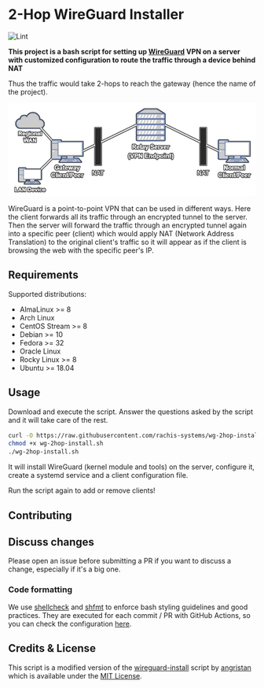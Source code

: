 # 2-Hop WireGuard Installer

![Lint](https://github.com/rachis-systems/wg-2hop-install/workflows/Lint/badge.svg)

**This project is a bash script for setting up [WireGuard](https://www.wireguard.com/) VPN on a server with customized configuration to route the traffic through a device behind NAT**

Thus the traffic would take 2-hops to reach the gateway (hence the name of the project).

![a diagram demonstrating the network structure](assets/structure-diagram.drawio.png)

WireGuard is a point-to-point VPN that can be used in different ways. Here the client forwards all its traffic through an encrypted tunnel to the server.
Then the server will forward the traffic through an encrypted tunnel again into a specific peer (client) which would apply NAT (Network Address Translation) to the original client's traffic so it will appear as if the client is browsing the web with the specific peer's IP.

## Requirements

Supported distributions:

- AlmaLinux >= 8
- Arch Linux
- CentOS Stream >= 8
- Debian >= 10
- Fedora >= 32
- Oracle Linux
- Rocky Linux >= 8
- Ubuntu >= 18.04

## Usage

Download and execute the script. Answer the questions asked by the script and it will take care of the rest.

```bash
curl -O https://raw.githubusercontent.com/rachis-systems/wg-2hop-install/main/wg-2hop-install.sh
chmod +x wg-2hop-install.sh
./wg-2hop-install.sh
```

It will install WireGuard (kernel module and tools) on the server, configure it, create a systemd service and a client configuration file.

Run the script again to add or remove clients!

## Contributing

## Discuss changes

Please open an issue before submitting a PR if you want to discuss a change, especially if it's a big one.

### Code formatting

We use [shellcheck](https://github.com/koalaman/shellcheck) and [shfmt](https://github.com/mvdan/sh) to enforce bash styling guidelines and good practices. They are executed for each commit / PR with GitHub Actions, so you can check the configuration [here](https://github.com/angristan/wireguard-install/blob/master/.github/workflows/lint.yml).

## Credits & License

This script is a modified version of the [wireguard-install](https://github.com/angristan/wireguard-install) script by [angristan](https://github.com/angristan) which is available under the [MIT License](https://raw.githubusercontent.com/angristan/wireguard-install/master/LICENSE).
